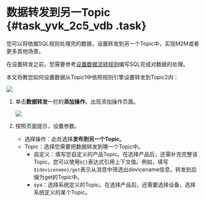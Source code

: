 # 数据转发到另一Topic {#task_yvk_2c5_vdb .task}

您可以将依据SQL规则处理完的数据，设置转发到另一个Topic中，实现M2M或者更多其他场景。

在设置转发之前，您需要参考[设置数据流转规则](intl.zh-CN/用户指南/规则引擎/数据流转/设置数据流转规则.md#)编写SQL完成对数据的处理。

本文将教您如何设置数据从Topic1中依照规则引擎设置转发到Topic2内：

![](http://static-aliyun-doc.oss-cn-hangzhou.aliyuncs.com/assets/img/7543/15541100142531_zh-CN.png)

1.  单击**数据转发**一栏的**添加操作**。出现添加操作页面。 

    ![](http://static-aliyun-doc.oss-cn-hangzhou.aliyuncs.com/assets/img/7543/15541100142628_zh-CN.png)

2.  按照页面提示，设置参数。 
    -   选择操作：此处选择**发布到另一个Topic**。
    -   Topic：选择您需要把数据转发到哪一个Topic中。
        -   自定义：填写您自定义的产品Topic。在选择产品后，还需补充完整该Topic。您可以使用`${}`表达式引用上下文值。例如，填写`${devicename}/get`表示从消息中筛选出devicename信息，转发到后缀为get的Topic中。
        -   sys：选择系统定义的Topic。在选择产品后，还需要选择设备，选择系统定义的某个Topic。


